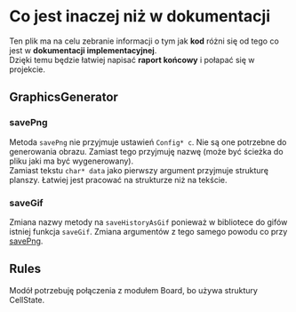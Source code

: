 # Co jest inaczej niż w dokumentacji
Ten plik ma na celu zebranie informacji o tym jak **kod** różni się od tego co jest w **dokumentacji implementacyjnej**.  
Dzięki temu będzie łatwiej napisać **raport końcowy** i połapać się w projekcie.

## GraphicsGenerator
### savePng
Metoda `savePng` nie przyjmuje ustawień `Config* c`. Nie są one potrzebne do generowania obrazu. Zamiast tego przyjmuję nazwę (może być ścieżka do pliku jaki ma być wygenerowany).  
Zamiast tekstu `char* data` jako pierwszy argument przyjmuje strukturę planszy. Łatwiej jest pracować na strukturze niż na tekście.

### saveGif
Zmiana nazwy metody na `saveHistoryAsGif` ponieważ w bibliotece do gifów istniej funkcja `saveGif`.
Zmiana argumentów z tego samego powodu co przy [savePng](###savePng).

## Rules
Modół potrzebuję połączenia z modułem Board, bo używa struktury CellState.

